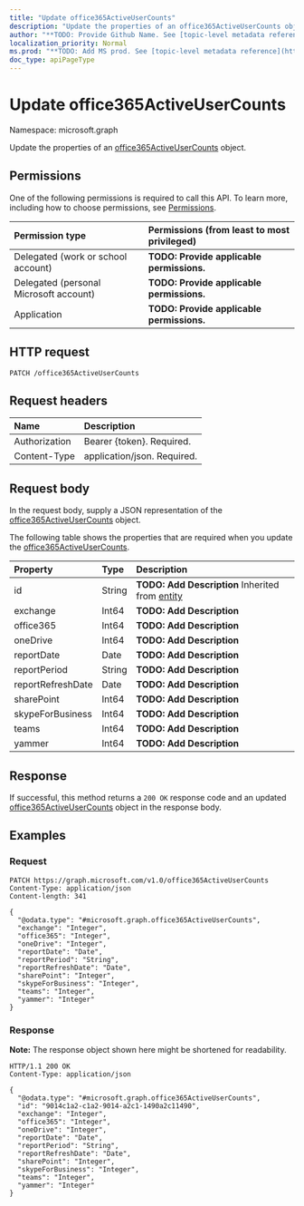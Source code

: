 ```yaml
---
title: "Update office365ActiveUserCounts"
description: "Update the properties of an office365ActiveUserCounts object."
author: "**TODO: Provide Github Name. See [topic-level metadata reference](https://msgo.azurewebsites.net/add/document/guidelines/metadata.html#topic-level-metadata)**"
localization_priority: Normal
ms.prod: "**TODO: Add MS prod. See [topic-level metadata reference](https://msgo.azurewebsites.net/add/document/guidelines/metadata.html#topic-level-metadata)**"
doc_type: apiPageType
---
```


# Update office365ActiveUserCounts
Namespace: microsoft.graph



Update the properties of an [office365ActiveUserCounts](../resources/office365activeusercounts.md) object.

## Permissions
One of the following permissions is required to call this API. To learn more, including how to choose permissions, see [Permissions](/graph/permissions-reference).

|Permission type|Permissions (from least to most privileged)|
|:---|:---|
|Delegated (work or school account)|**TODO: Provide applicable permissions.**|
|Delegated (personal Microsoft account)|**TODO: Provide applicable permissions.**|
|Application|**TODO: Provide applicable permissions.**|

## HTTP request

<!-- {
  "blockType": "ignored"
}
-->
``` http
PATCH /office365ActiveUserCounts
```

## Request headers
|Name|Description|
|:---|:---|
|Authorization|Bearer {token}. Required.|
|Content-Type|application/json. Required.|

## Request body
In the request body, supply a JSON representation of the [office365ActiveUserCounts](../resources/office365activeusercounts.md) object.

The following table shows the properties that are required when you update the [office365ActiveUserCounts](../resources/office365activeusercounts.md).

|Property|Type|Description|
|:---|:---|:---|
|id|String|**TODO: Add Description** Inherited from [entity](../resources/entity.md)|
|exchange|Int64|**TODO: Add Description**|
|office365|Int64|**TODO: Add Description**|
|oneDrive|Int64|**TODO: Add Description**|
|reportDate|Date|**TODO: Add Description**|
|reportPeriod|String|**TODO: Add Description**|
|reportRefreshDate|Date|**TODO: Add Description**|
|sharePoint|Int64|**TODO: Add Description**|
|skypeForBusiness|Int64|**TODO: Add Description**|
|teams|Int64|**TODO: Add Description**|
|yammer|Int64|**TODO: Add Description**|



## Response

If successful, this method returns a `200 OK` response code and an updated [office365ActiveUserCounts](../resources/office365activeusercounts.md) object in the response body.

## Examples

### Request
<!-- {
  "blockType": "request",
  "name": "update_office365activeusercounts"
}
-->
``` http
PATCH https://graph.microsoft.com/v1.0/office365ActiveUserCounts
Content-Type: application/json
Content-length: 341

{
  "@odata.type": "#microsoft.graph.office365ActiveUserCounts",
  "exchange": "Integer",
  "office365": "Integer",
  "oneDrive": "Integer",
  "reportDate": "Date",
  "reportPeriod": "String",
  "reportRefreshDate": "Date",
  "sharePoint": "Integer",
  "skypeForBusiness": "Integer",
  "teams": "Integer",
  "yammer": "Integer"
}
```


### Response
**Note:** The response object shown here might be shortened for readability.
<!-- {
  "blockType": "response",
  "truncated": true
}
-->
``` http
HTTP/1.1 200 OK
Content-Type: application/json

{
  "@odata.type": "#microsoft.graph.office365ActiveUserCounts",
  "id": "9014c1a2-c1a2-9014-a2c1-1490a2c11490",
  "exchange": "Integer",
  "office365": "Integer",
  "oneDrive": "Integer",
  "reportDate": "Date",
  "reportPeriod": "String",
  "reportRefreshDate": "Date",
  "sharePoint": "Integer",
  "skypeForBusiness": "Integer",
  "teams": "Integer",
  "yammer": "Integer"
}
```

